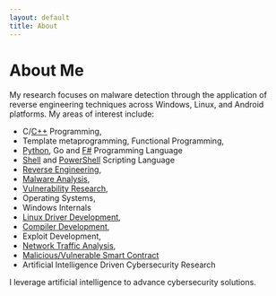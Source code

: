 ```yaml
---
layout: default
title: About
---
```

# About Me
My research focuses on malware detection through the application of reverse engineering techniques across Windows, Linux, and Android platforms. 
My areas of interest include:

* C/[C++](https://github.com/cybersecurity-dev?tab=repositories&q=&type=&language=c%2B%2B&sort=) Programming,
* Template metaprogramming, Functional Programming,
* [Python](https://github.com/cybersecurity-dev?tab=repositories&q=&type=&language=python&sort=), Go and [F#](https://github.com/cybersecurity-dev?tab=repositories&q=fsharp&type=&language=&sort=) Programming Language
* [Shell](https://github.com/cybersecurity-dev?tab=repositories&q=&type=&language=shell&sort=) and [PowerShell](https://github.com/cybersecurity-dev?tab=repositories&q=&type=&language=powershell&sort=) Scripting Language
* [Reverse Engineering](https://github.com/cybersecurity-dev?tab=repositories&q=reverse&type=&language=&sort=),
* [Malware Analysis](https://github.com/cybersecurity-dev?tab=repositories&q=Malware&type=&language=&sort=),
* [Vulnerability Research](https://github.com/cybersecurity-dev?tab=repositories&q=vulnerability&type=&language=&sort=),
* Operating Systems,
* Windows Internals
* [Linux Driver Development](https://github.com/cybersecurity-dev?tab=repositories&q=linux-driver&type=&language=&sort=),
* [Compiler Development](https://github.com/cybersecurity-dev?tab=repositories&q=compiler&type=&language=&sort=),
* Exploit Development,
* [Network Traffic Analysis](https://github.com/cybersecurity-dev?tab=repositories&q=network-traffic&type=&language=&sort=),
* [Malicious/Vulnerable Smart Contract](https://github.com/cybersecurity-dev?tab=repositories&q=smart-contract&type=&language=&sort=) 
* Artificial Intelligence Driven Cybersecurity Research

I leverage artificial intelligence to advance cybersecurity solutions.
